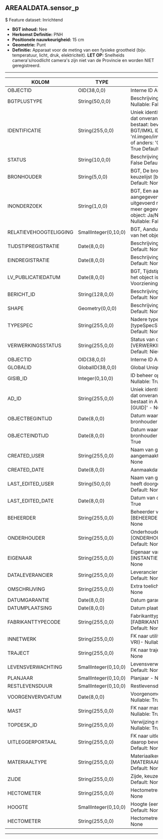 ## AREAALDATA.sensor_p

$ Feature dataset: Inrichtend

* __BGT inhoud:__ Nee
* __Herkomst Definitie:__ PNH
* __Positionele nauwkeurigheid:__ 15 cm
* __Geometrie:__ Punt
* __Definitie:__ Apparaat voor de meting van een fysieke grootheid (bijv. temperatuur, licht, druk, elektriciteit). __LET OP:__ Snelheids camera's/roodlicht camera's zijn niet van de Provincie en worden NIET geregistreerd.

***

|KOLOM                             |TYPE          	        |DEFINITIE|
|------                            |----          	        |-----    |
|OBJECTID                          |OID(38,0,0)             |Interne ID ArcGIS - Nullable: False|
|BGTPLUSTYPE                       |String(50,0,0)          |Beschrijving - keuzelijst [typeSNSPunt] Nullable: False Default: None|
|IDENTIFICATIE                     |String(255,0,0)         |Uniek identificatienummer voor het object dat onveranderlijk is zolang het object bestaat: bevat indien van toepassing BGT/IMKL ID in format 'nl.imgeo/imkl.bronhouderscode.LokaalID' of anders: '00000'.LokaalID - Nullable: True Default: None|
|STATUS                            |String(10,0,0)          |Beschrijving - keuzelijst [status] Nullable: False Default: :bestaand|
|BRONHOUDER                        |String(5,0,0)           |BGT, De bronhoudercode van het object, keuzelijst [bronhouder] - Nullable: False Default: None|
|INONDERZOEK                       |String(1,0,0)           |BGT, Een aanduiding waarmee wordt aangegeven dat een onderzoek wordt uitgevoerd naar de juistheid van een of meer gegevens van het betreffende object: Ja/Nee, keuzelijst [jaNee] Nullable: False Default: N|
|RELATIEVEHOOGTELIGGING            |SmallInteger(0,10,0)    |BGT, Aanduiding voor de relatieve hoogte van het object - Nullable: False Default: 0|
|TIJDSTIPREGISTRATIE               |Date(8,0,0)             |Beschrijving - keuzelijst [] Nullable: True Default: None|
|EINDREGISTRATIE                   |Date(8,0,0)             |Beschrijving - keuzelijst [] Nullable: True Default: None|
|LV_PUBLICATIEDATUM                |Date(8,0,0)             |BGT, Tijdstip waarop deze instantie van het object is opgenomen in de Landelijke Voorziening - Nullable: True|
|BERICHT_ID                        |String(128,0,0)         |Beschrijving - keuzelijst [] Nullable: True Default: None|
|SHAPE                             |Geometry(0,0,0)         |Beschrijving: - keuzelijst [] Nullable: True Default: None|
|TYPESPEC                            |String(255,0,0)    |Nadere typering van het object, keuzelijst [typeSpecSNSPunt] - Nullable: True Default: None|
|VERWERKINGSSTATUS                   |String(255,0,0)    |Status van de gegevens, keuzelijst [VERWERKINGSSTATUS] - Nullable: False Default: Nieuwl|
|OBJECTID                            |OID(38,0,0)        |Interne ID ArcGIS - Nullable: False|
|GLOBALID                            |GlobalID(38,0,0)   |Global Unique Identifier - Nullable: False|
|GISIB_ID                            |Integer(0,10,0)    |ID beheer openbare ruimte (GISIB) - Nullable: True|
|AD_ID                               |String(255,0,0)    |Uniek identificatienummer voor het object dat onveranderlijk is zolang het object bestaat in Areaaldata: in format 'AD.[GUID]' - Nullable: False Default: None|
|OBJECTBEGINTIJD                     |Date(8,0,0)        |Datum waarop het object bij de bronhouder is ontstaan - Nullable: True|
|OBJECTEINDTIJD                      |Date(8,0,0)        |Datum waarop het object bij de bronhouder niet meer geldig is - Nullable: True|
|CREATED_USER                        |String(255,0,0)    |Naam van gebruiker die de rij heeft aangemaakt - Nullable: True Default: None|
|CREATED_DATE                        |Date(8,0,0)        |Aanmaakdatum - Nullable: True|
|LAST_EDITED_USER                    |String(50,0,0)     |Naam van gebruiker die de laatste mutatie heeft doorgevoerd - Nullable: True Default: None|
|LAST_EDITED_DATE                    |Date(8,0,0)        |Datum van de laatste mutatie - Nullable: True|
|BEHEERDER                           |String(255,0,0)    |Beheerder van het object, keuzelijst [BEHEERDER] - Nullable: True Default: None|
|ONDERHOUDER                         |String(255,0,0)    |Onderhouder van het object, keuzelijst [ONDERHOUDER] - Nullable: True Default: None|
|EIGENAAR                            |String(255,0,0)    |Eigenaar van het object, keuzelijst [INSTANTIE] - Nullable: True Default: None| 
|DATALEVERANCIER                     |String(255,0,0)    |Leverancier van de data - Nullable: True Default: None|
|OMSCHRIJVING                        |String(255,0,0)       |Extra toelichting - Nullable: True Default: None|
|DATUMGARANTIE                       |Date(8,0,0)           |Datum garantie - Nullable: True|
|DATUMPLAATSING                      |Date(8,0,0)           |Datum plaatsing - Nullable: True|
|FABRIKANTTYPECODE                   |String(255,0,0)       |Fabrikanttypecode, keuzelijst [FABRIKANT_TYPECODE] - Nullable: True Default: None|
|INNETWERK                           |String(255,0,0)     |FK naar utiliteitsNet_tbl (type OVL of VRI)- Nullable: True Default: None|
|TRAJECT                             |String(255,0,0)       |FK naar traject_v - Nullable: True Default: None|
|LEVENSVERWACHTING                   |SmallInteger(0,10,0)  |Levensverwachting  - Nullable: True Default: None|
|PLANJAAR                            |SmallInteger(0,10,0)  |Planjaar  - Nullable: True|
|RESTLEVENSDUUR                      |SmallInteger(0,10,0)  |Restlevensduur  - Nullable: True|
|VOORGENVERVDATUM                    |Date(8,0,0)           |Voorgenomen vervangingsdatum  - Nullable: True|
|MAST                                |String(255,0,0)       |FK naar mastDraagconstructie_p - Nullable: True Default: None|
|TOPDESK_ID                          |String(255,0,0)       |Verwijzing naar ObjectID TOPdesk  - Nullable: True Default: None|
|UITLEGGERPORTAAL                    |String(255,0,0)       |FK naar uitleggerPortaal_l - als camera daarop bevestigd is - Nullable: True Default: None|
|MATERIAALTYPE                       |String(255,0,0)       |Materiaalkeuze, keuzelijst [MATERIAALTYPE]  - Nullable: True Default: None|
|ZIJDE                               |String(255,0,0)       |Zijde, keuzelijst [ZIJDE]  - Nullable: True Default: None|
|HECTOMETER                          |String(255,0,0)       |Hectometrering  - Nullable: True Default: None|
|HOOGTE                              |SmallInteger(0,10,0)  |Hoogte (eenheid? TODO)  - Nullable: True Default: None|
|HECTOMETER                          |String(255,0,0)       |Hectometrering  - Nullable: True Default: None|

***
